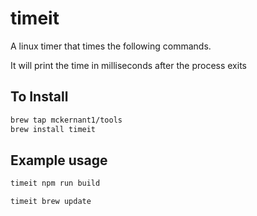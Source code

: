 # timeit
A linux timer that times the following commands.

It will print the time in milliseconds after the process exits 

## To Install 
```bash
brew tap mckernant1/tools
brew install timeit
```


## Example usage
```bash
timeit npm run build
```

```bash
timeit brew update
```
